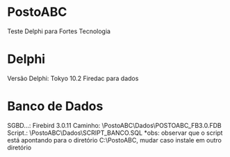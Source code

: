 # PostoABC
Teste Delphi para Fortes Tecnologia

# Delphi
Versão Delphi: Tokyo 10.2
Firedac para dados

# Banco de Dados 
SGBD...: Firebird 3.0.11
Caminho: \PostoABC\Dados\POSTOABC_FB3.0.FDB
Script.: \PostoABC\Dados\SCRIPT_BANCO.SQL
*obs: observar que o script está apontando para o diretório C:\PostoABC\, mudar caso instale em outro diretório

